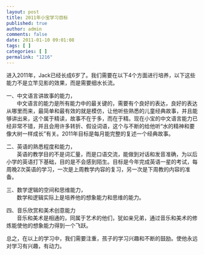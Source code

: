 ```yaml
---
layout: post
title: 2011年小宝学习目标
published: true
author: admin
comments: false
date: 2011-01-10 09:01:08
tags: [ ]
categories: [ ]
permalink: "1216"
---
```

进入2011年，Jack已经长成6岁了。我们需要在以下4个方面进行培养，以下这些能力不是立竿见影的效果，而是需要细水长流。


  


一、中文语言讲故事的能力，  
&nbsp;&nbsp;&nbsp;&nbsp;&nbsp;&nbsp; 中文语言的能力是所有能力中的最关键的，需要有个良好的表达，良好的表达从哪里而来，最简单和最有效的就是模仿，让他听些熟悉的儿童经典故事，并且能够讲出来，这个属于精读，故事不在于多，而在于精。现在小宝的中文语言能力已经非常不错，并且会用许多转折、假设词语，这个与不断的给他听“水的精神和要像大树一样成长”有关。2011年目标是每月能完整的复述一个经典故事。


  


二、英语的熟悉程度和能力，  
&nbsp;&nbsp;&nbsp;&nbsp;&nbsp;&nbsp; 英语的教学目的不是词汇量，而是口语交流，能做到对话和发音准确，为以后小学的英语打下基础，目的是不会感到陌生。目标是今年完成英语一星的考试，每周晚2次英语的学习，一次是上周教学内容的复习，另一次是下周教的内容的准备。


  


三、数学逻辑的空间和思维能力，  
&nbsp;&nbsp;&nbsp;&nbsp;&nbsp;&nbsp; 数学和逻辑实际上是培养他的想象能力和思维的能力。


  


四、音乐欣赏和美术创意能力  
&nbsp;&nbsp;&nbsp;&nbsp;&nbsp;&nbsp; 音乐和美术是相通的，同属于艺术的他们，犹如亲兄弟，通过音乐和美术的修炼能使他的想象能力得到一个飞跃。


  


总之，在以上的学习中，我们需要注重，孩子的学习兴趣和不断的鼓励。使他永远对学习有兴趣，有动力。


  


&nbsp;